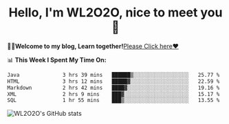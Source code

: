<h1 align = "center">Hello, I'm WL2O2O, nice to meet you 👋</h1>

🧑‍💻**Welcome to my blog, Learn together!**[Please Click here❤️](https://wl2o2o.github.io)

📊 **This Week I Spent My Time On:**
<!--START_SECTION:waka-->

```txt
Java              3 hrs 39 mins   ██████▒░░░░░░░░░░░░░░░░░░   25.77 %
HTML              3 hrs 12 mins   █████▓░░░░░░░░░░░░░░░░░░░   22.59 %
Markdown          2 hrs 42 mins   ████▓░░░░░░░░░░░░░░░░░░░░   19.16 %
XML               2 hrs 9 mins    ███▓░░░░░░░░░░░░░░░░░░░░░   15.17 %
SQL               1 hr 55 mins    ███▒░░░░░░░░░░░░░░░░░░░░░   13.55 %
```

<!--END_SECTION:waka-->

![WL2O2O's GitHub stats](https://github-readme-stats.vercel.app/api?username=wl2o2o&show_icons=true)


<!--
**WL2O2O/WL2O2O** is a ✨ _special_ ✨ repository because its `README.md` (this file) appears on your GitHub profile.

Here are some ideas to get you started:

- 🔭 I’m currently working on ...
- 🌱 I’m currently learning ...
- 👯 I’m looking to collaborate on ...
- 🤔 I’m looking for help with ...
- 💬 Ask me about ...
- 📫 How to reach me: ...
- 😄 Pronouns: ...
- ⚡ Fun fact: ...
-->

